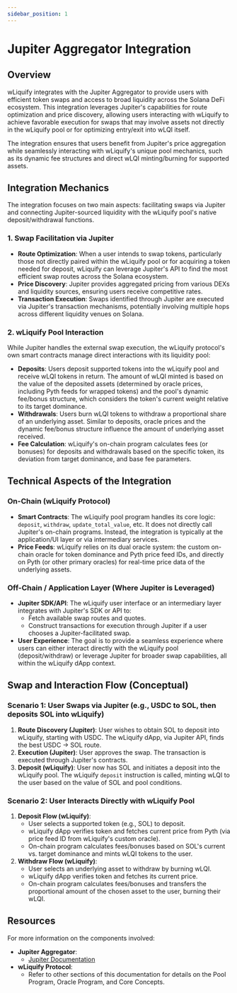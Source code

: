 ```yaml
---
sidebar_position: 1
---
```


# Jupiter Aggregator Integration

## Overview

wLiquify integrates with the Jupiter Aggregator to provide users with efficient token swaps and access to broad liquidity across the Solana DeFi ecosystem. This integration leverages Jupiter's capabilities for route optimization and price discovery, allowing users interacting with wLiquify to achieve favorable execution for swaps that may involve assets not directly in the wLiquify pool or for optimizing entry/exit into wLQI itself.

The integration ensures that users benefit from Jupiter's price aggregation while seamlessly interacting with wLiquify's unique pool mechanics, such as its dynamic fee structures and direct wLQI minting/burning for supported assets.

## Integration Mechanics

The integration focuses on two main aspects: facilitating swaps via Jupiter and connecting Jupiter-sourced liquidity with the wLiquify pool's native deposit/withdrawal functions.

### 1. Swap Facilitation via Jupiter
-   **Route Optimization**: When a user intends to swap tokens, particularly those not directly paired within the wLiquify pool or for acquiring a token needed for deposit, wLiquify can leverage Jupiter's API to find the most efficient swap routes across the Solana ecosystem.
-   **Price Discovery**: Jupiter provides aggregated pricing from various DEXs and liquidity sources, ensuring users receive competitive rates.
-   **Transaction Execution**: Swaps identified through Jupiter are executed via Jupiter's transaction mechanisms, potentially involving multiple hops across different liquidity venues on Solana.

### 2. wLiquify Pool Interaction
While Jupiter handles the external swap execution, the wLiquify protocol's own smart contracts manage direct interactions with its liquidity pool:
-   **Deposits**: Users deposit supported tokens into the wLiquify pool and receive wLQI tokens in return. The amount of wLQI minted is based on the value of the deposited assets (determined by oracle prices, including Pyth feeds for wrapped tokens) and the pool's dynamic fee/bonus structure, which considers the token's current weight relative to its target dominance.
-   **Withdrawals**: Users burn wLQI tokens to withdraw a proportional share of an underlying asset. Similar to deposits, oracle prices and the dynamic fee/bonus structure influence the amount of underlying asset received.
-   **Fee Calculation**: wLiquify's on-chain program calculates fees (or bonuses) for deposits and withdrawals based on the specific token, its deviation from target dominance, and base fee parameters.

## Technical Aspects of the Integration

### On-Chain (wLiquify Protocol)
-   **Smart Contracts**: The wLiquify pool program handles its core logic: `deposit`, `withdraw`, `update_total_value`, etc. It does not directly call Jupiter's on-chain programs. Instead, the integration is typically at the application/UI layer or via intermediary services.
-   **Price Feeds**: wLiquify relies on its dual oracle system: the custom on-chain oracle for token dominance and Pyth price feed IDs, and directly on Pyth (or other primary oracles) for real-time price data of the underlying assets.

### Off-Chain / Application Layer (Where Jupiter is Leveraged)
-   **Jupiter SDK/API**: The wLiquify user interface or an intermediary layer integrates with Jupiter's SDK or API to:
    -   Fetch available swap routes and quotes.
    -   Construct transactions for execution through Jupiter if a user chooses a Jupiter-facilitated swap.
-   **User Experience**: The goal is to provide a seamless experience where users can either interact directly with the wLiquify pool (deposit/withdraw) or leverage Jupiter for broader swap capabilities, all within the wLiquify dApp context.

## Swap and Interaction Flow (Conceptual)

### Scenario 1: User Swaps via Jupiter (e.g., USDC to SOL, then deposits SOL into wLiquify)
1.  **Route Discovery (Jupiter)**: User wishes to obtain SOL to deposit into wLiquify, starting with USDC. The wLiquify dApp, via Jupiter API, finds the best USDC -> SOL route.
2.  **Execution (Jupiter)**: User approves the swap. The transaction is executed through Jupiter's contracts.
3.  **Deposit (wLiquify)**: User now has SOL and initiates a deposit into the wLiquify pool. The wLiquify `deposit` instruction is called, minting wLQI to the user based on the value of SOL and pool conditions.

### Scenario 2: User Interacts Directly with wLiquify Pool
1.  **Deposit Flow (wLiquify)**:
    -   User selects a supported token (e.g., SOL) to deposit.
    -   wLiquify dApp verifies token and fetches current price from Pyth (via price feed ID from wLiquify's custom oracle).
    -   On-chain program calculates fees/bonuses based on SOL's current vs. target dominance and mints wLQI tokens to the user.
2.  **Withdraw Flow (wLiquify)**:
    -   User selects an underlying asset to withdraw by burning wLQI.
    -   wLiquify dApp verifies token and fetches its current price.
    -   On-chain program calculates fees/bonuses and transfers the proportional amount of the chosen asset to the user, burning their wLQI.

## Resources

For more information on the components involved:

-   **Jupiter Aggregator**:
    -   [Jupiter Documentation](https://docs.jup.ag)
-   **wLiquify Protocol**:
    -   Refer to other sections of this documentation for details on the Pool Program, Oracle Program, and Core Concepts. 